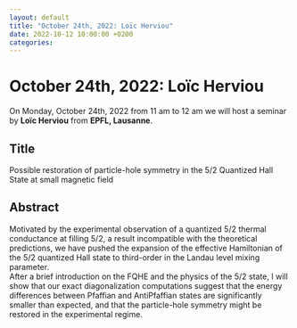 ```yaml
---
layout: default
title: "October 24th, 2022: Loïc Herviou"
date: 2022-10-12 10:00:00 +0200
categories:
---
```


# October 24th, 2022: Loïc Herviou

On Monday, October 24th, 2022 from 11 am to 12 am we will host a seminar by **Loïc Herviou** from **EPFL, Lausanne**. 

## Title

Possible restoration of particle-hole symmetry in the 5/2 Quantized Hall State at small magnetic field

## Abstract 

Motivated by the experimental observation of a quantized 5/2 thermal conductance at filling 5/2, a result incompatible with the theoretical predictions, we have pushed the expansion of the effective Hamiltonian of the 5/2 quantized Hall state to third-order in the Landau level mixing parameter.
<br>
After a brief introduction on the FQHE and the physics of the 5/2 state, I will show that our exact diagonalization computations suggest that the energy differences between Pfaffian and AntiPfaffian states are significantly smaller than expected, and that the particle-hole symmetry might be restored in the experimental regime.





